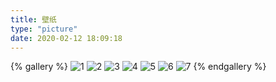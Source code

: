 ```yaml
---
title: 壁纸
type: "picture"
date: 2020-02-12 18:09:18
---
```


{% gallery %}
![1](/gallery/wallpaper/images/1.jpg)
![2](/gallery/wallpaper/images/2.jpg)
![3](/gallery/wallpaper/images/3.jpg)
![4](/gallery/wallpaper/images/4.jpg)
![5](/gallery/wallpaper/images/5.jpg)
![6](/gallery/wallpaper/images/6.png)
![7](/gallery/wallpaper/images/7.png)
{% endgallery %}
